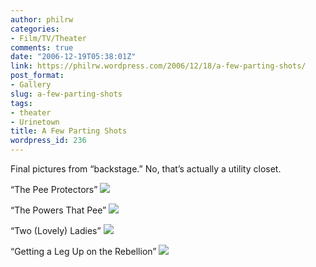 ```yaml
---
author: philrw
categories:
- Film/TV/Theater
comments: true
date: "2006-12-19T05:38:01Z"
link: https://philrw.wordpress.com/2006/12/18/a-few-parting-shots/
post_format:
- Gallery
slug: a-few-parting-shots
tags:
- theater
- Urinetown
title: A Few Parting Shots
wordpress_id: 236
---
```


Final pictures from “backstage.” No, that’s actually a utility closet.




“The Pee Protectors”
[![](/images/The_Pee_Protectors-300x225.jpg)](/images/the_pee_protectors.jpg)




“The Powers That Pee”
[![](/images/The_Powers_That_Pee-300x225.jpg)](/images/the_powers_that_pee.jpg)




“Two (Lovely) Ladies”
[![](/images/Two_Lovely_Ladies-300x225.jpg)](/images/two_lovely_ladies.jpg)




“Getting a Leg Up on the Rebellion”
[![](/images/Getting_a_Leg_Up_on_the_Rebellion-300x225.jpg)](/images/getting_a_leg_up_on_the_rebellion.jpg)
